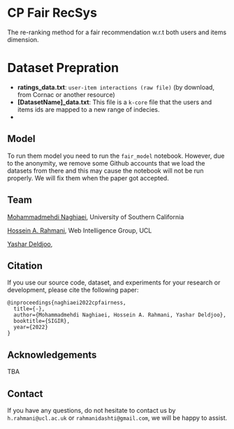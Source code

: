 # CP Fair RecSys
The re-ranking method for a fair recommendation w.r.t both users and items dimension.

# Dataset Prepration
- **ratings_data.txt**: `user-item interactions (raw file)` (by download, from Cornac or another resource)
- **[DatasetName]_data.txt**: This file is a `k-core` file that the users and items ids are mapped to a new range of indecies.
- 

## Model
To run them model you need to run the `fair_model` notebook. However, due to the anonymity, we remove some Github accounts that we load the datasets from there and this may cause the notebook will not be run properly. We will fix them when the paper got accepted.

## Team
<a href="https://www.linkedin.com/in/ehsan-naghiaei/">Mohammadmehdi Naghiaei</a>, University of Southern California

<a href="http://rahmanidashti.github.io/">Hossein A. Rahmani</a>, Web Intelligence Group, UCL

<a href="#">Yashar Deldjoo</a>,

## Citation
If you use our source code, dataset, and experiments for your research or development, please cite the following paper:

```
@inproceedings{naghiaei2022cpfairness,
  title={-},
  author={Mohammadmehdi Naghiaei, Hossein A. Rahmani, Yashar Deldjoo},
  booktitle={SIGIR},
  year={2022}
}
```

## Acknowledgements
TBA

## Contact
If you have any questions, do not hesitate to contact us by `h.rahmani@ucl.ac.uk` or `rahmanidashti@gmail.com`, we will be happy to assist.

